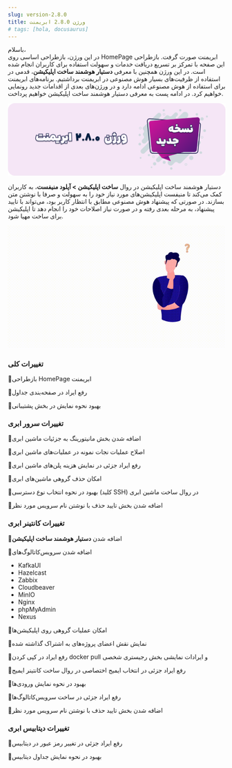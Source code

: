 ```yaml
---
slug: version-2.8.0
title: ورژن 2.8.0 ابریمنت
# tags: [hola, docusaurus]
---
```


باسلام، <br />
در این ورژن، بازطراحی اساسی روی HomePage ابریمنت صورت گرفت. بازطراحی این صفحه با تمرکز بر تسریع دریافت خدمات و سهولت استفاده برای کاربران انجام شده است. در این ورژن همچنین با معرفی **دستیار هوشمند ساخت اپلیکیشن**، قدمی در استفاده از ظرفیت‌های بسیار هوش مصنوعی در ابریمنت برداشتیم. برنامه‌های ابریمنت برای استفاده از هوش مصنوعی ادامه دارد و در ورژن‌های بعدی از اقدامات جدید رونمایی خواهیم کرد. در ادامه پست به معرفی دستیار هوشمند ساخت اپلیکیشن خواهیم پرداخت.

![New Release Banner](./pic-abriment-ver2.8.0.png)
<!--truncate-->

دستیار هوشمند ساخت اپلیکیشن در روال **ساخت اپلیکیشن > آپلود منیفست**،  به کاربران کمک می‌کند تا منیفست اپلیکیشن‌های مورد نیاز خود را به سهولت و صرفا با نوشتن متن بسازند. در صورتی که پیشنهاد هوش مصنوعی مطابق با انتظار کاربر بود، می‌تواند با تایید پیشنهاد، به مرحله بعدی رفته و در صورت نیاز اصلاحات خود را انجام دهد تا اپلیکیشن برای ساخت مهیا شود.  

![AI Introduction](./output.gif)

### تغییرات کلی

📌بازطراحی HomePage ابریمنت

📌رفع ایراد در صفحه‌بندی جداول

📌بهبود نحوه نمایش در بخش پشتیبانی


### تغییرات سرور ابری

📌اضافه شدن بخش مانیتورینگ به جزئیات ماشین ابری

📌اصلاح عملیات نجات نمونه در عملیات‌های ماشین ابری

📌رفع ایراد جزئی در نمایش هزینه پلن‌های ماشین ابری

📌امکان حذف گروهی ماشین‌های ابری

📌بهبود در نحوه انتخاب نوع دسترسی (کلید SSH) در روال ساخت ماشین ابری

📌اضافه شدن بخش تایید حذف با نوشتن نام سرویس مورد نظر


### تغییرات کانتینر ابری

📌اضافه شدن **دستیار هوشمند ساخت اپلیکیشن**

📌اضافه شدن سرویس‌کاتالوگ‌های 

- KafkaUI
- Hazelcast
- Zabbix
- Cloudbeaver
- MinIO
- Nginx
- phpMyAdmin
- Nexus

📌امکان عملیات گروهی روی اپلیکیشن‌ها

📌نمایش نقش اعضای پروژه‌های به اشتراک گذاشته شده

📌رفع ایراد در کپی کردن docker pull و ایرادات نمایشی بخش رجیستری شخصی 

📌رفع ایراد جزئی در انتخاب ایمیج اختصاصی در روال ساخت کانتینر ایمیج

📌بهبود در نحوه نمایش ورودی‌ها

📌رفع ایراد جزئی در ساخت سرویس‌کاتالوگ‌ها

📌اضافه شدن بخش تایید حذف با نوشتن نام سرویس مورد نظر


### تغییرات دیتابیس ابری

📌رفع ایراد جزئی در تغییر رمز عبور در دیتابیس

📌بهبود در نحوه نمایش جداول دیتابیس